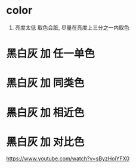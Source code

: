 # color
1. 亮度太低 取色会脏, 尽量在亮度上三分之一内取色

# 黑白灰 加 任一单色

# 黑白灰 加 同类色

# 黑白灰 加 相近色

# 黑白灰 加 对比色

https://www.youtube.com/watch?v=sByzHoiYFX0


